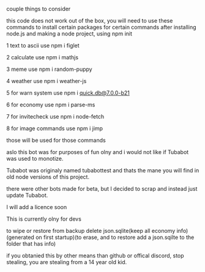 couple things to consider

this code does not work out of the box, you will need to use these commands to install certain packages for certain commands after installing node.js and making a node project, using npm init

1 text to ascii use npm i figlet

2 calculate use npm i mathjs

3 meme use npm i random-puppy

4 weather use npm i weather-js

5 for warn system use npm i quick.db@7.0.0-b21

6 for economy use npm i parse-ms

7 for invitecheck use npm i node-fetch

8 for image commands use npm i jimp

those will be used for those commands

aslo this bot was for purposes of fun olny and i would not like if Tubabot was used to monotize.

Tubabot was originaly named tubabottest and thats the mane you will find in old node versions of this project.

there were other bots made for beta, but I decided to scrap and instead just update Tubabot.

I will add a licence soon

This is currently olny for devs

to wipe or restore from backup delete json.sqlite(keep all economy info)(generated on first startup)(to erase, and to restore add a json.sqilte to the folder that has info)

if you obtanied this by other means than github or offical discord, stop stealing, you are stealing from a 14 year old kid.
